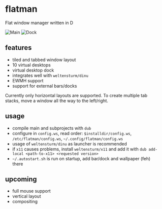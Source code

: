 # flatman
Flat window manager written in D

![Main](https://hostr.co/file/3LzpRDDPdQcr/flatman-3.png)
![Dock](https://hostr.co/file/e5sW4EXmFP4K/Untitled.png)

## features

* tiled and tabbed window layout
* 10 virtual desktops
* virtual desktop dock
* integrates well with `weltensturm/dinu`
* EWMH support
* support for external bars/docks

Currently only horizontal layouts are supported. To create multiple tab stacks, move a window all the way to the left/right.

## usage

* compile main and subprojects with `dub`
* configure in `config.ws`, read order: `$installdir/config.ws`, `/etc/flatman/config.ws`, `~/.config/flatman/config.ws`
* usage of `weltensturm/dinu` as launcher is recommended
* if `x11` causes problems, install `weltensturm/x11` and add it with `dub add-local <path-to-x11> <requested version>`
* `~/.autostart.sh` is run on startup, add bar/dock and wallpaper (feh) there

## upcoming

* full mouse support
* vertical layout
* compositing
